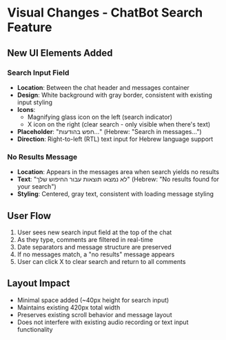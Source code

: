 # Visual Changes - ChatBot Search Feature

## New UI Elements Added

### Search Input Field
- **Location**: Between the chat header and messages container
- **Design**: White background with gray border, consistent with existing input styling
- **Icons**: 
  - Magnifying glass icon on the left (search indicator)
  - X icon on the right (clear search - only visible when there's text)
- **Placeholder**: "חפש בהודעות..." (Hebrew: "Search in messages...")
- **Direction**: Right-to-left (RTL) text input for Hebrew language support

### No Results Message
- **Location**: Appears in the messages area when search yields no results
- **Text**: "לא נמצאו תוצאות עבור החיפוש שלך" (Hebrew: "No results found for your search")
- **Styling**: Centered, gray text, consistent with loading message styling

## User Flow
1. User sees new search input field at the top of the chat
2. As they type, comments are filtered in real-time
3. Date separators and message structure are preserved
4. If no messages match, a "no results" message appears
5. User can click X to clear search and return to all comments

## Layout Impact
- Minimal space added (~40px height for search input)
- Maintains existing 420px total width
- Preserves existing scroll behavior and message layout
- Does not interfere with existing audio recording or text input functionality